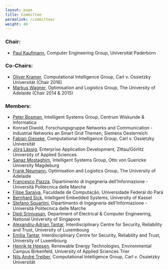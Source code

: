 ```yaml
---
layout: page
title: Committee
permalink: /committee/
weight: 40
---
```


<h3><b>Chair:</b></h3>

- <a href="https://sites.google.com/site/paulkaufmann">Paul Kaufmann</a>, Computer Engineering Group, Universität Paderborn

<h3><b>Co-Chairs:</b></h3>

- <a href="http://www.ci.uni-oldenburg.de/">Oliver Kramer</a>, Computational Intelligence Group, Carl v. Ossietzky Universität (Chair 2016)
- <a href="http://cs.adelaide.edu.au/%7Emarkus">Markus Wagner</a>, Optimisation and Logistics Group, The University of Adelaide (Chair 2014 &amp; 2015)

<h3><b>Members:</b></h3>

- <a href="http://homepages.cwi.nl/%7Ebosman/">Peter Bosman</a>, Intelligent Systems Group, Centrum Wiskunde &amp; Informatica
- Konrad Diwold, Forschungsgruppe Networks and Communication - Industrial Networks an Smart Grid Themen, Siemens Oesterreich
- <a href="http://www.ci.uni-oldenburg.de/55388.html">Fabian Gieseke</a>, Computational Intelligence Group, Carl v. Ossietzky Universität
- <a href="http://www.enterprise-application-development.org/group/joerg-laessig.html">Jörg Lässig</a>, Enterprise Application Development, Zittau/Görlitz University of Applied Sciences
- <a href="http://is.cs.ovgu.de/SanazMostaghim.html">Sanaz Mostaghim</a>, Intelligent Systems Group, Otto von Guericke University Magdeburg
- <a href="http://cs.adelaide.edu.au/%7Efrank">Frank Neumann</a>, Optimisation and Logistics Group, The University of Adelaide
- <a href="http://www.dii.univpm.it/francesco.piazza">Francesco Piazza</a>, Dipartimento di Ingegneria dell'Informazione - Università Politecnica delle Marche
- <a href="http://filipesaraiva.info/">Filipe Saraiva</a>, Faculdade de Computação, Universidade Federal do Pará
- <a href="http://www.ies.eecs.uni-kassel.de/sick">Bernhard Sick</a>, Intelligent Embedded Systems, University of Kassel
- <a href="http://www.dii.univpm.it/stefano.squartini">Stefano Squartini</a>, Dipartimento di Ingegneria dell'Informazione - Università Politecnica delle Marche
- <a href="http://www.ece.nus.edu.sg/stfpage/elesd/">Dipti Srinivasan</a>, Department of Electrical &amp; Computer Engineering, National University of Singapore
- <a href="https://alexandrutantar.wordpress.com/">Alexandru-Adrian Tantar</a>, Interdisciplinary Centre for Security, Reliability and Trust, University of Luxembourg
- <a href="https://emiliatantar.wordpress.com/">Emilia Tantar</a>, Interdisciplinary Centre for Security, Reliability and Trust, University of Luxembourg
- <a href="http://www.umwelt-campus.de/ucb/index.php?id=teheesen">Henrik te Heesen</a>, Renewable Energy Technologies, Environmental Campus Birkenfeld, University of Applied Sciences Trier
- <a href="http://www.ci.uni-oldenburg.de/59440.html">Nils André Treiber</a>, Computational Intelligence Group, Carl v. Ossietzky Universität
